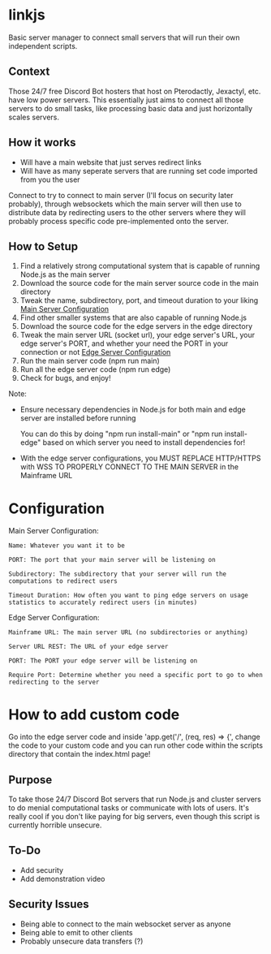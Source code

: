 # linkjs
Basic server manager to connect small servers that will run their own independent scripts.

## Context
Those 24/7 free Discord Bot hosters that host on Pterodactly, Jexactyl, etc. have low power servers. This essentially just aims to connect all those servers to do small tasks, like processing basic data and just horizontally scales servers.

## How it works
- Will have a main website that just serves redirect links
- Will have as many seperate servers that are running set code imported from you the user

Connect to try to connect to main server (I'll focus on security later probably), through websockets which the main server will then use to distribute data by redirecting users to the other servers where they will probably process specific code pre-implemented onto the server.

## How to Setup
1. Find a relatively strong computational system that is capable of running Node.js as the main server
2. Download the source code for the main server source code in the main directory
3. Tweak the name, subdirectory, port, and timeout duration to your liking [Main Server Configuration](#Configuration)
4. Find other smaller systems that are also capable of running Node.js
5. Download the source code for the edge servers in the edge directory
6. Tweak the main server URL (socket url), your edge server's URL, your edge server's PORT, and whether your need the PORT in your connection or not [Edge Server Configuration](#Configuration)
7. Run the main server code (npm run main)
8. Run all the edge server code (npm run edge)
9. Check for bugs, and enjoy!

Note:

- Ensure necessary dependencies in Node.js for both main and edge server are installed before running
   
   You can do this by doing "npm run install-main" or "npm run install-edge" based on which server you need to install dependencies for!
- With the edge server configurations, you MUST REPLACE HTTP/HTTPS with WSS TO PROPERLY CONNECT TO THE MAIN SERVER in the Mainframe URL 


# Configuration
Main Server Configuration: 
    
    Name: Whatever you want it to be
    
    PORT: The port that your main server will be listening on
    
    Subdirectory: The subdirectory that your server will run the computations to redirect users
    
    Timeout Duration: How often you want to ping edge servers on usage statistics to accurately redirect users (in minutes)

Edge Server Configuration:

    Mainframe URL: The main server URL (no subdirectories or anything)
    
    Server URL REST: The URL of your edge server
    
    PORT: The PORT your edge server will be listening on
    
    Require Port: Determine whether you need a specific port to go to when redirecting to the server

# How to add custom code
Go into the edge server code and inside 'app.get('/', (req, res) => {', change the code to your custom code and you can run other code within the scripts directory that contain the index.html page!

## Purpose
To take those 24/7 Discord Bot servers that run Node.js and cluster servers to do menial computational tasks or communicate with lots of users. It's really cool if you don't like paying for big servers, even though this script is currently horrible unsecure.

## To-Do
- Add security
- Add demonstration video

## Security Issues
- Being able to connect to the main websocket server as anyone
- Being able to emit to other clients
- Probably unsecure data transfers (?)
